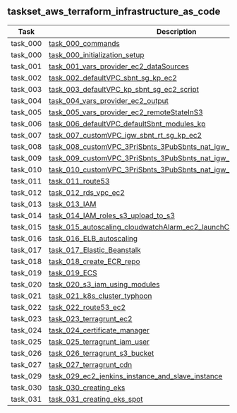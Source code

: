 ## taskset_aws_terraform_infrastructure_as_code

| Task     | Description                                                                                                                                |
|----------|--------------------------------------------------------------------------------------------------------------------------------------------|
| task_000 | [task_000_commands](task_000_commands)                                                                                                     |
| task_000 | [task_000_initialization_setup](task_000_initialization_setup)                                                                             |
| task_001 | [task_001_vars_provider_ec2_dataSources](task_001_vars_provider_ec2_dataSources)                                                           |
| task_002 | [task_002_defaultVPC_sbnt_sg_kp_ec2](task_002_defaultVPC_sbnt_sg_kp_ec2)                                                                   |
| task_003 | [task_003_defaultVPC_kp_sbnt_sg_ec2_script](task_003_defaultVPC_kp_sbnt_sg_ec2_script)                                                     |
| task_004 | [task_004_vars_provider_ec2_output](task_004_vars_provider_ec2_output)                                                                     |
| task_005 | [task_005_vars_provider_ec2_remoteStateInS3](task_005_vars_provider_ec2_remoteStateInS3)                                                   |
| task_006 | [task_006_defaultVPC_defaultSbnt_modules_kp](task_006_defaultVPC_defaultSbnt_modules_kp)                                                   |
| task_007 | [task_007_customVPC_igw_sbnt_rt_sg_kp_ec2](task_007_customVPC_igw_sbnt_rt_sg_kp_ec2)                                                       |
| task_008 | [task_008_customVPC_3PriSbnts_3PubSbnts_nat_igw_rt](task_008_customVPC_3PriSbnts_3PubSbnts_nat_igw_rt)                                     |
| task_009 | [task_009_customVPC_3PriSbnts_3PubSbnts_nat_igw_rt_ec2_ebs](task_009_customVPC_3PriSbnts_3PubSbnts_nat_igw_rt_ec2_ebs)                     |
| task_010 | [task_010_customVPC_3PriSbnts_3PubSbnts_nat_igw_rt_ec2_ebs_withMount](task_010_customVPC_3PriSbnts_3PubSbnts_nat_igw_rt_ec2_ebs_withMount) |
| task_011 | [task_011_route53](task_011_route53)                                                                                                       |
| task_012 | [task_012_rds_vpc_ec2](task_012_rds_vpc_ec2)                                                                                               |
| task_013 | [task_013_IAM](task_013_IAM)                                                                                                               |
| task_014 | [task_014_IAM_roles_s3_upload_to_s3](task_014_IAM_roles_s3_upload_to_s3)                                                                   |
| task_015 | [task_015_autoscaling_cloudwatchAlarm_ec2_launchConfiguration](task_015_autoscaling_cloudwatchAlarm_ec2_launchConfiguration)               |
| task_016 | [task_016_ELB_autoscaling](task_016_ELB_autoscaling)                                                                                       |
| task_017 | [task_017_Elastic_Beanstalk](task_017_Elastic_Beanstalk)                                                                                   |
| task_018 | [task_018_create_ECR_repo](task_018_create_ECR_repo)                                                                                       |
| task_019 | [task_019_ECS](task_019_ECS)                                                                                                               |
| task_020 | [task_020_s3_iam_using_modules](task_020_s3_iam_using_modules)                                                                             |
| task_021 | [task_021_k8s_cluster_typhoon](task_021_k8s_cluster_typhoon)                                                                               |
| task_022 | [task_022_route53_ec2](task_022_route53_ec2)                                                                                               |
| task_023 | [task_023_terragrunt_ec2](task_023_terragrunt_ec2)                                                                                         |
| task_024 | [task_024_certificate_manager](task_024_certificate_manager)                                                                               |
| task_025 | [task_025_terragrunt_iam_user](task_025_terragrunt_iam_user)                                                                               |
| task_026 | [task_026_terragrunt_s3_bucket](task_026_terragrunt_s3_bucket)                                                                             |
| task_027 | [task_027_terragrunt_cdn](task_027_terragrunt_cdn)                                                                                         |
| task_029 | [task_029_ec2_jenkins_instance_and_slave_instance](task_029_ec2_jenkins_instance_and_slave_instance)                                       |
| task_030 | [task_030_creating_eks](task_030_creating_eks)                                                                                             |
| task_031 | [task_031_creating_eks_spot](task_031_creating_eks_spot)                                                                                   |

